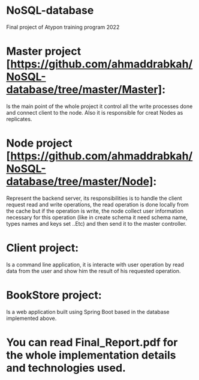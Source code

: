 # NoSQL-database
Final project of Atypon training program 2022

# Master project [https://github.com/ahmaddrabkah/NoSQL-database/tree/master/Master]:
Is the main point of the whole project it control all 
the write processes done and connect client to the node. Also it is 
responsible for creat Nodes as replicates.

# Node project [https://github.com/ahmaddrabkah/NoSQL-database/tree/master/Node]:
Represent the backend server, its responsibilities 
is to handle the client request read and write operations, the read 
operation is done locally from the cache but if the operation is 
write, the node collect user information necessary for this 
operation (like in create schema it need schema name, types 
names and keys set ..Etc) and then send it to the master controller.

# Client project:
Is a command line application, it is interacte with user operation by read data from the 
user and show him the result of his requested operation.

# BookStore project:
Is a web application built using Spring Boot based in the database implemented above.

# You can read Final_Report.pdf for the whole implementation details and technologies used.
